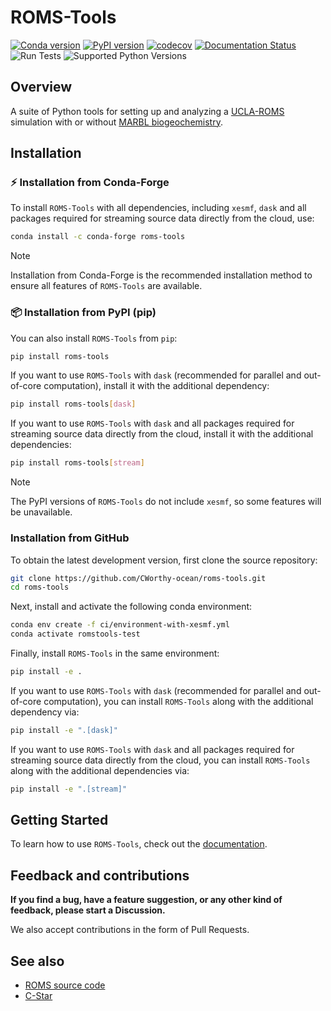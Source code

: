 # ROMS-Tools
[![Conda version](https://img.shields.io/conda/vn/conda-forge/roms-tools.svg)](https://anaconda.org/conda-forge/roms-tools)
[![PyPI version](https://img.shields.io/pypi/v/roms-tools.svg)](https://pypi.org/project/roms-tools/)
[![codecov](https://codecov.io/gh/CWorthy-ocean/roms-tools/graph/badge.svg?token=5S1oNu39xE)](https://codecov.io/gh/CWorthy-ocean/roms-tools)
[![Documentation Status](https://readthedocs.org/projects/roms-tools/badge/?version=latest)](https://roms-tools.readthedocs.io/en/latest/?badge=latest)
![Run Tests](https://github.com/CWorthy-ocean/roms-tools/actions/workflows/tests.yaml/badge.svg)
![Supported Python Versions](https://img.shields.io/pypi/pyversions/roms-tools)

## Overview

A suite of Python tools for setting up and analyzing a [UCLA-ROMS](https://github.com/CESR-lab/ucla-roms) simulation with or without [MARBL biogeochemistry](https://marbl-ecosys.github.io/versions/latest_release/index.html).

## Installation

### ⚡️ **Installation from Conda-Forge**

To install `ROMS-Tools` with all dependencies, including `xesmf`, `dask` and all packages required for streaming source data directly from the cloud, use:

```bash
conda install -c conda-forge roms-tools
```

> [!Note]
>  Installation from Conda-Forge is the recommended installation method to ensure all features of `ROMS-Tools` are available.

### 📦 **Installation from PyPI (pip)**

You can also install `ROMS-Tools` from `pip`:

```bash
pip install roms-tools
```

If you want to use `ROMS-Tools` with `dask` (recommended for parallel and out-of-core computation), install it with the additional dependency:

```bash
pip install roms-tools[dask]
```

If you want to use `ROMS-Tools` with `dask` and all packages required for streaming source data directly from the cloud, install it with the additional dependencies:

```bash
pip install roms-tools[stream]
```


> [!Note]
>  The PyPI versions of `ROMS-Tools` do not include `xesmf`, so some features will be unavailable.


### Installation from GitHub

To obtain the latest development version, first clone the source repository:

```bash
git clone https://github.com/CWorthy-ocean/roms-tools.git
cd roms-tools
```

Next, install and activate the following conda environment:

```bash
conda env create -f ci/environment-with-xesmf.yml
conda activate romstools-test
```

Finally, install `ROMS-Tools` in the same environment:

```bash
pip install -e .
```

If you want to use `ROMS-Tools` with `dask` (recommended for parallel and out-of-core computation), you can
install `ROMS-Tools` along with the additional dependency via:

```bash
pip install -e ".[dask]"
```

If you want to use `ROMS-Tools` with `dask` and all packages required for streaming source data directly from the cloud, you can
install `ROMS-Tools` along with the additional dependencies via:

```bash
pip install -e ".[stream]"
```

## Getting Started

To learn how to use `ROMS-Tools`, check out the [documentation](https://roms-tools.readthedocs.io/en/latest/).

## Feedback and contributions

**If you find a bug, have a feature suggestion, or any other kind of feedback, please start a Discussion.**

We also accept contributions in the form of Pull Requests.

## See also

- [ROMS source code](https://github.com/CESR-lab/ucla-roms)
- [C-Star](https://github.com/CWorthy-ocean/C-Star)
